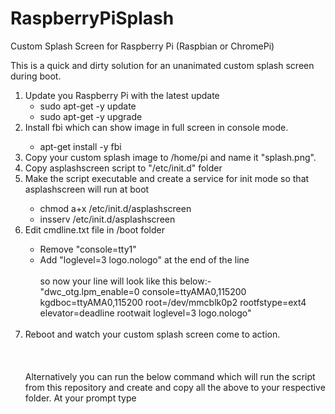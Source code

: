 # RaspberryPiSplash
Custom Splash Screen for Raspberry Pi (Raspbian or ChromePi)

This is a quick and dirty solution for an unanimated custom splash screen during boot.
<ol>
<li>Update you Raspberry Pi with the latest update
<ul>
<li>sudo apt-get -y update</li>
<li>sudo apt-get -y upgrade</li>
</ul>
<li>Install fbi which can show image in full screen in console mode.</li>
<ul>
<li>apt-get install -y fbi</li>
</ul>
<li>Copy your custom splash image to /home/pi and name it "splash.png".
<li>Copy asplashscreen script to "/etc/init.d" folder

<li>Make the script executable and create a service for init mode so that asplashscreen will run at boot</li>
<ul>
<li>chmod a+x /etc/init.d/asplashscreen</li>
<li>insserv /etc/init.d/asplashscreen</li>
</ul>
<li>Edit cmdline.txt file in /boot folder</li>
<ul>
<li>Remove "console=tty1"</li>
<li>Add "loglevel=3 logo.nologo" at the end of the line</li>
<br>so now your line will look like this below:-
<br>"dwc_otg.lpm_enable=0 console=ttyAMA0,115200 kgdboc=ttyAMA0,115200 root=/dev/mmcblk0p2 rootfstype=ext4 elevator=deadline rootwait loglevel=3 logo.nologo"
</ul>
<br>
<li>Reboot and watch your custom splash screen come to action.</li>
<br>
<br>
<br>
Alternatively you can run the below command which will run the script from this repository and create and copy all the above to your respective folder.
At your prompt type
